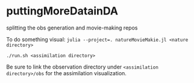 # puttingMoreDatainDA
splitting the obs generation and movie-making repos

To do something visual:
`julia --project=. natureMovieMakie.jl <nature directory>`

`./run.sh <assimilation directory>`

Be sure to link the observation directory under `<assimilation directory>/obs` for the assimilation visualization.
